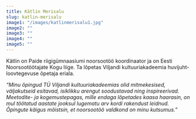 ```yaml
---
title: Kätlin Merisalu 
slug: katlin-merisalu
image1: "/images/katlinmerisalu1.jpg"
image2: ""
image3: ""
image4: ""
image5: ""
---
```


Kätlin on Paide riigigümnaasiumi noorsootöö koordinaator ja on Eesti Noorsootöötajate Kogu liige. Ta lõpetas Viljandi kultuuriakadeemia huvijuht-loovtegevuse õpetaja eriala.

*“Minu õpingud TÜ Viljandi kultuuriakadeemias olid mitmekesised, väljakutseid esitavad, isiklikku arengut soodustavad ning inspireerivad. Meetodite- ja kogemustepagas, mille endaga lõpetades kaasa haarasin, on mul töötatud aastate jooksul lugematu arv kordi rakendust leidnud. Õpingute käigus mõistsin, et noorsootöö valdkond on minu kutsumus.”*
